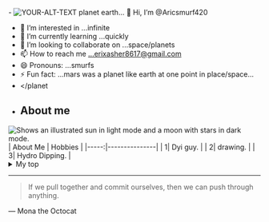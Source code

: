 -<picture>
 <source media="(prefers-color-scheme: dark)" srcset="YOUR-DARKMODE-IMAGE">
 <source media="(prefers-color-scheme: light)" srcset="YOUR-LIGHTMODE-IMAGE">
 <img alt="YOUR-ALT-TEXT" src="YOUR-DEFAULT-IMAGE">
</picture>planet earth...
 👋 Hi, I’m @Aricsmurf420
- 👀 I’m interested in ...infinite
- 🌱 I’m currently learning ...quickly
- 💞️ I’m looking to collaborate on ...space/planets
- 📫 How to reach me ...erixasher8617@gmail.com
- 😄 Pronouns: ...smurfs
- ⚡ Fun fact: ...mars was a planet like earth at one point in place/space...
-  <planet></planet 
- ## About me

<!-- TO DO: add more details about me later -->
<!---
Aricsmurf420/Aricsmurf420 is a ✨ special ✨ repository because its `README.md` (this file) appears on your GitHub profile.
You can click the Preview link to take a look at your changes.
--->
<picture>
  <source media="(prefers-color-scheme: dark)" srcset="https://user-images.githubusercontent.com/25423296/163456776-7f95b81a-f1ed-45f7-b7ab-8fa810d529fa.png">
  <source media="(prefers-color-scheme: light)" srcset="https://user-images.githubusercontent.com/25423296/163456779-a8556205-d0a5-45e2-ac17-42d089e3c3f8.png">
  <img alt="Shows an illustrated sun in light mode and a moon with stars in dark mode." src="https://user-images.githubusercontent.com/25423296/163456779-a8556205-d0a5-45e2-ac17-42d089e3c3f8.png">
</picture>
| About Me | Hobbies |
|-----:|---------------|
|     1|  Dyi guy.             |
|     2|  drawing.             |
|     3|  Hydro Dipping.             |
<details>
<summary>My top </summary>

YOUR TABLE

</details open>

---
>If we pull together and commit ourselves, then we can push through anything.

— Mona the Octocat 
